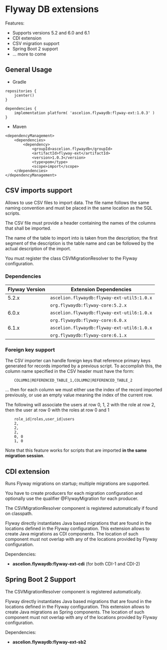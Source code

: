 # Flyway DB extensions

Features:

- Supports versions 5.2 and 6.0 and 6.1
- CDI extension
- CSV migration support
- Spring Boot 2 support
- ... more to come

## General Usage ##

- Gradle

```
repositories {
	jcenter()
}

dependencies {
	implementation platform( 'ascelion.flywaydb:flyway-ext:1.0.3' )
}

```

- Maven

```
<dependencyManagement>
	<dependencies>
		<dependency>
			<groupId>ascelion.flywaydb</groupId>
			<artifactId>flyway-ext</artifactId>
			<version>1.0.3</version>
			<type>pom</type>
			<scope>import</scope>
	</dependencies>
</dependencyManagement>

```

## CSV imports support ##

Allows to use CSV files to import data. The file name follows the same naming convention and must be placed in the same location as the SQL scripts.

The CSV file must provide a header containing the names of the columns that shall be imported.

The name of the table to import into is taken from the description; the first segment of the description is the table name and can be followed by the actual description of the import.

You must register the class CSVMigrationResolver to the Flyway configuration.

### Dependencies ###

| Flyway Version | Extension Dependencies
| --- | ---
| 5.2.x | `ascelion.flywaydb:flyway-ext-util5:1.0.x`
|       | `org.flywaydb:flyway-core:5.2.x`
| 6.0.x | `ascelion.flywaydb:flyway-ext-util6:1.0.x`
|       | `org.flywaydb:flyway-core:6.0.x`
| 6.1.x | `ascelion.flywaydb:flyway-ext-util6:1.0.x`
|       | `org.flywaydb:flyway-core:6.1.x`

### Foreign key support ###

The CSV importer can handle foreign keys that reference primary keys generated for records imported by a previous script. To accomplish this, the column name specified in the CSV header must
have the form:

```
	COLUMN1|REFERENCED_TABLE_1,COLUMN2|REFERENCED_TABLE_2
```

... then for each column we must either use the index of the record imported previously, or use an empty value meaning the index of the current row.

The following will associate the users at row 0, 1, 2 with the role at row 2, then the user at row 0 with the roles at row 0 and 1

```
	role_id|roles,user_id|users
	2,
	2,
	2,
	0, 0
	1, 0
```

Note that this feature works for scripts that are imported **in the same migration session**.

## CDI extension ##

Runs Flyway migrations on startup; multiple migrations are supported.

You have to create producers for each migration configuration and optionally use the qualifier @FlywayMigration for each producer.

The CSVMigrationResolver component is registered automatically if found on classpath.

Flyway directly instantiates Java based migrations that are found in the locations defined in the Flyway configuration. This extension allows to
create Java migrations as CDI components. The location of such component must not overlap with any of the locations provided by Flyway configuration.

Dependencies:
- __ascelion.flywaydb:flyway-ext-cdi__ (for both CDI-1 and CDI-2)


## Spring Boot 2 Support ##

The CSVMigrationResolver component is registered automatically.

Flyway directly instantiates Java based migrations that are found in the locations defined in the Flyway configuration. This extension allows to
create Java migrations as Spring components. The location of such component must not overlap with any of the locations provided by Flyway configuration.

Dependencies:
- __ascelion.flywaydb:flyway-ext-sb2__
